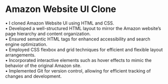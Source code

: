 # Amazon Website UI Clone
• I cloned Amazon Website UI using HTML and CSS.
<br>
• Developed a well-structured HTML layout to mirror the Amazon website’s page hierarchy and content
organization.
<br>
• Ensured semantic HTML tags for enhanced accessibility and search engine optimization.
<br>
• Employed CSS flexbox and grid techniques for efficient and flexible layout arrangements.
<br>
• Incorporated interactive elements such as hover effects to mimic the behavior of the original Amazon site.
<br>
• Implemented Git for version control, allowing for efficient tracking of changes and development.
